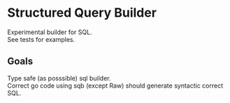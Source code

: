 # Structured Query Builder

Experimental builder for SQL.  
See tests for examples.

## Goals

Type safe (as posssible) sql builder.  
Correct go code using sqb (except Raw) should generate syntactic correct SQL.
